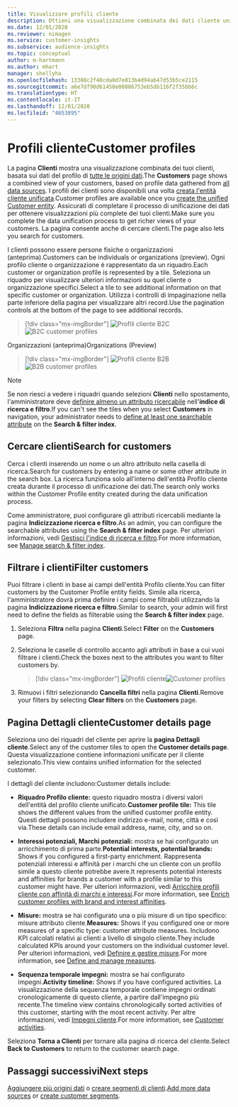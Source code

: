 ```yaml
---
title: Visualizzare profili cliente
description: Ottieni una visualizzazione combinata dei dati cliente unificati.
ms.date: 12/01/2020
ms.reviewer: nimagen
ms.service: customer-insights
ms.subservice: audience-insights
ms.topic: conceptual
author: m-hartmann
ms.author: mhart
manager: shellyha
ms.openlocfilehash: 13308c2f40cda0d7e813b4d94ab47d53b5ce2115
ms.sourcegitcommit: a6e7df90d61450e00886753eb5db116f2f35bb6c
ms.translationtype: HT
ms.contentlocale: it-IT
ms.lasthandoff: 12/01/2020
ms.locfileid: "4653895"
---
```

# <a name="customer-profiles"></a><span data-ttu-id="5bc05-103">Profili cliente</span><span class="sxs-lookup"><span data-stu-id="5bc05-103">Customer profiles</span></span>

<span data-ttu-id="5bc05-104">La pagina **Clienti** mostra una visualizzazione combinata dei tuoi clienti, basata sui dati del profilo di [tutte le origini dati](data-sources.md).</span><span class="sxs-lookup"><span data-stu-id="5bc05-104">The **Customers** page shows a combined view of your customers, based on profile data gathered from [all data sources](data-sources.md).</span></span> <span data-ttu-id="5bc05-105">I profili dei clienti sono disponibili una volta [creata l'entità cliente unificata](data-unification.md).</span><span class="sxs-lookup"><span data-stu-id="5bc05-105">Customer profiles are available once you [create the unified Customer entity](data-unification.md).</span></span> <span data-ttu-id="5bc05-106">Assicurati di completare il processo di unificazione dei dati per ottenere visualizzazioni più complete dei tuoi clienti.</span><span class="sxs-lookup"><span data-stu-id="5bc05-106">Make sure you complete the data unification process to get richer views of your customers.</span></span> <span data-ttu-id="5bc05-107">La pagina consente anche di cercare clienti.</span><span class="sxs-lookup"><span data-stu-id="5bc05-107">The page also lets you search for customers.</span></span>

<span data-ttu-id="5bc05-108">I clienti possono essere persone fisiche o organizzazioni (anteprima).</span><span class="sxs-lookup"><span data-stu-id="5bc05-108">Customers can be individuals or organizations (preview).</span></span> <span data-ttu-id="5bc05-109">Ogni profilo cliente o organizzazione è rappresentato da un riquadro.</span><span class="sxs-lookup"><span data-stu-id="5bc05-109">Each customer or organization profile is represented by a tile.</span></span> <span data-ttu-id="5bc05-110">Seleziona un riquadro per visualizzare ulteriori informazioni su quel cliente o organizzazione specifici.</span><span class="sxs-lookup"><span data-stu-id="5bc05-110">Select a tile to see additional information on that specific customer or organization.</span></span> <span data-ttu-id="5bc05-111">Utilizza i controlli di impaginazione nella parte inferiore della pagina per visualizzare altri record.</span><span class="sxs-lookup"><span data-stu-id="5bc05-111">Use the pagination controls at the bottom of the page to see additional records.</span></span>

> [!div class="mx-imgBorder"] 
> <span data-ttu-id="5bc05-112">![Profili cliente B2C](media/profiles-customers.png "Profili cliente B2C")</span><span class="sxs-lookup"><span data-stu-id="5bc05-112">![B2C customer profiles](media/profiles-customers.png "B2C customer profiles")</span></span>

<span data-ttu-id="5bc05-113">Organizzazioni (anteprima)</span><span class="sxs-lookup"><span data-stu-id="5bc05-113">Organizations (Preview)</span></span>
> [!div class="mx-imgBorder"] 
> <span data-ttu-id="5bc05-114">![Profili cliente B2B](media/profile-customers-b2b.png "Profili cliente B2B")</span><span class="sxs-lookup"><span data-stu-id="5bc05-114">![B2B customer profiles](media/profile-customers-b2b.png "B2B customer profiles")</span></span>

> [!NOTE]
> <span data-ttu-id="5bc05-115">Se non riesci a vedere i riquadri quando selezioni **Clienti** nello spostamento, l'amministratore deve [definire almeno un attributo ricercabile](search-filter-index.md) nell'**indice di ricerca e filtro**.</span><span class="sxs-lookup"><span data-stu-id="5bc05-115">If you can't see the tiles when you select **Customers** in navigation, your administrator needs to [define at least one searchable attribute](search-filter-index.md) on the **Search & filter index**.</span></span>

## <a name="search-for-customers"></a><span data-ttu-id="5bc05-116">Cercare clienti</span><span class="sxs-lookup"><span data-stu-id="5bc05-116">Search for customers</span></span>

<span data-ttu-id="5bc05-117">Cerca i clienti inserendo un nome o un altro attributo nella casella di ricerca.</span><span class="sxs-lookup"><span data-stu-id="5bc05-117">Search for customers by entering a name or some other attribute in the search box.</span></span> <span data-ttu-id="5bc05-118">La ricerca funziona solo all'interno dell'entità Profilo cliente creata durante il processo di unificazione dei dati.</span><span class="sxs-lookup"><span data-stu-id="5bc05-118">The search only works within the Customer Profile entity created during the data unification process.</span></span>

<span data-ttu-id="5bc05-119">Come amministratore, puoi configurare gli attributi ricercabili mediante la pagina **Indicizzazione ricerca e filtro**.</span><span class="sxs-lookup"><span data-stu-id="5bc05-119">As an admin, you can configure the searchable attributes using the **Search & filter index** page.</span></span> <span data-ttu-id="5bc05-120">Per ulteriori informazioni, vedi [Gestisci l'indice di ricerca e filtro](search-filter-index.md).</span><span class="sxs-lookup"><span data-stu-id="5bc05-120">For more information, see [Manage search & filter index](search-filter-index.md).</span></span>

## <a name="filter-customers"></a><span data-ttu-id="5bc05-121">Filtrare i clienti</span><span class="sxs-lookup"><span data-stu-id="5bc05-121">Filter customers</span></span>

<span data-ttu-id="5bc05-122">Puoi filtrare i clienti in base ai campi dell'entità Profilo cliente.</span><span class="sxs-lookup"><span data-stu-id="5bc05-122">You can filter customers by the Customer Profile entity fields.</span></span> <span data-ttu-id="5bc05-123">Simile alla ricerca, l'amministratore dovrà prima definire i campi come filtrabili utilizzando la pagina **Indicizzazione ricerca e filtro**.</span><span class="sxs-lookup"><span data-stu-id="5bc05-123">Similar to search, your admin will first need to define the fields as filterable using the **Search & filter index** page.</span></span>

1. <span data-ttu-id="5bc05-124">Seleziona **Filtra** nella pagina **Clienti**.</span><span class="sxs-lookup"><span data-stu-id="5bc05-124">Select **Filter** on the **Customers** page.</span></span>

2. <span data-ttu-id="5bc05-125">Seleziona le caselle di controllo accanto agli attributi in base a cui vuoi filtrare i clienti.</span><span class="sxs-lookup"><span data-stu-id="5bc05-125">Check the boxes next to the attributes you want to filter customers by.</span></span>

   > [!div class="mx-imgBorder"] 
   > <span data-ttu-id="5bc05-126">![Profili cliente](media/profiles-customers3.png "Profili cliente")</span><span class="sxs-lookup"><span data-stu-id="5bc05-126">![Customer profiles](media/profiles-customers3.png "Customer profiles")</span></span>

3. <span data-ttu-id="5bc05-127">Rimuovi i filtri selezionando **Cancella filtri** nella pagina **Clienti**.</span><span class="sxs-lookup"><span data-stu-id="5bc05-127">Remove your filters by selecting **Clear filters** on the **Customers** page.</span></span>

##  <a name="customer-details-page"></a><span data-ttu-id="5bc05-128">Pagina Dettagli cliente</span><span class="sxs-lookup"><span data-stu-id="5bc05-128">Customer details page</span></span>

<span data-ttu-id="5bc05-129">Seleziona uno dei riquadri del cliente per aprire la **pagina Dettagli cliente**.</span><span class="sxs-lookup"><span data-stu-id="5bc05-129">Select any of the customer tiles to open the **Customer details page**.</span></span> <span data-ttu-id="5bc05-130">Questa visualizzazione contiene informazioni unificate per il cliente selezionato.</span><span class="sxs-lookup"><span data-stu-id="5bc05-130">This view contains unified information for the selected customer.</span></span>

<span data-ttu-id="5bc05-131">I dettagli del cliente includono:</span><span class="sxs-lookup"><span data-stu-id="5bc05-131">Customer details include:</span></span>

-   <span data-ttu-id="5bc05-132">**Riquadro Profilo cliente:** questo riquadro mostra i diversi valori dell'entità del profilo cliente unificato.</span><span class="sxs-lookup"><span data-stu-id="5bc05-132">**Customer profile tile:** This tile shows the different values from the unified customer profile entity.</span></span> <span data-ttu-id="5bc05-133">Questi dettagli possono includere indirizzo e-mail, nome, città e così via.</span><span class="sxs-lookup"><span data-stu-id="5bc05-133">These details can include email address, name, city, and so on.</span></span> 

-   <span data-ttu-id="5bc05-134">**Interessi potenziali, Marchi potenziali:** mostra se hai configurato un arricchimento di prima parte.</span><span class="sxs-lookup"><span data-stu-id="5bc05-134">**Potential interests, potential brands:** Shows if you configured a first-party enrichment.</span></span> <span data-ttu-id="5bc05-135">Rappresenta potenziali interessi e affinità per i marchi che un cliente con un profilo simile a questo cliente potrebbe avere.</span><span class="sxs-lookup"><span data-stu-id="5bc05-135">It represents potential interests and affinities for brands a customer with a profile similar to this customer might have.</span></span> <span data-ttu-id="5bc05-136">Per ulteriori informazioni, vedi [Arricchire profili cliente con affinità di marchi e interessi](enrichment-microsoft-graph.md).</span><span class="sxs-lookup"><span data-stu-id="5bc05-136">For more information, see [Enrich customer profiles with brand and interest affinities](enrichment-microsoft-graph.md).</span></span>

-   <span data-ttu-id="5bc05-137">**Misure:** mostra se hai configurato una o più misure di un tipo specifico: misure attributo cliente.</span><span class="sxs-lookup"><span data-stu-id="5bc05-137">**Measures:** Shows if you configured one or more measures of a specific type: customer attribute measures.</span></span> <span data-ttu-id="5bc05-138">Includono KPI calcolati relativi ai clienti a livello di singolo cliente.</span><span class="sxs-lookup"><span data-stu-id="5bc05-138">They include calculated KPIs around your customers on the individual customer level.</span></span> <span data-ttu-id="5bc05-139">Per ulteriori informazioni, vedi [Definire e gestire misure](measures.md).</span><span class="sxs-lookup"><span data-stu-id="5bc05-139">For more information, see [Define and manage measures](measures.md).</span></span>

-   <span data-ttu-id="5bc05-140">**Sequenza temporale impegni:** mostra se hai configurato impegni.</span><span class="sxs-lookup"><span data-stu-id="5bc05-140">**Activity timeline:** Shows if you have configured activities.</span></span> <span data-ttu-id="5bc05-141">La visualizzazione della sequenza temporale contiene impegni ordinati cronologicamente di questo cliente, a partire dall'impegno più recente.</span><span class="sxs-lookup"><span data-stu-id="5bc05-141">The timeline view contains chronologically sorted activities of this customer, starting with the most recent activity.</span></span> <span data-ttu-id="5bc05-142">Per altre informazioni, vedi [Impegni cliente](activities.md).</span><span class="sxs-lookup"><span data-stu-id="5bc05-142">For more information, see [Customer activities](activities.md).</span></span>

<span data-ttu-id="5bc05-143">Seleziona **Torna a Clienti** per tornare alla pagina di ricerca del cliente.</span><span class="sxs-lookup"><span data-stu-id="5bc05-143">Select **Back to Customers** to return to the customer search page.</span></span>

## <a name="next-steps"></a><span data-ttu-id="5bc05-144">Passaggi successivi</span><span class="sxs-lookup"><span data-stu-id="5bc05-144">Next steps</span></span>

<span data-ttu-id="5bc05-145">[Aggiungere più origini dati](data-sources.md) o [creare segmenti di clienti](segments.md).</span><span class="sxs-lookup"><span data-stu-id="5bc05-145">[Add more data sources](data-sources.md) or [create customer segments](segments.md).</span></span>
